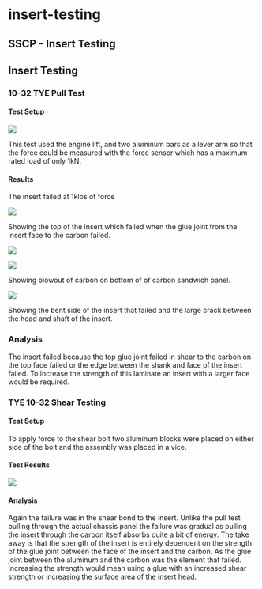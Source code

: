# insert-testing

## SSCP - Insert Testing

## Insert Testing

### 10-32 TYE Pull Test

#### Test Setup

![](../../../../../assets/image_a23b9ab51b.jpg)

This test used the engine lift, and two aluminum bars as a lever arm so that the force could be measured with the force sensor which has a maximum rated load of only 1kN.&#x20;

#### Results

The insert failed at 1klbs of force

![](../../../../../assets/image_e1a0d59809.jpg)

Showing the top of the insert which failed when the glue joint from the insert face to the carbon failed.&#x20;

![](../../../../../assets/image_f065e708e9.jpg)

![](../../../../../assets/image_18c3768493.jpg)

Showing blowout of carbon on bottom of of carbon sandwich panel.&#x20;

![](../../../../../assets/image_6b7e853430.jpg)

Showing the bent side of the insert that failed and the large crack between the head and shaft of the insert.&#x20;

### Analysis

The insert failed because the top glue joint failed in shear to the carbon on the top face failed or the edge between the shank and face of the insert failed. To increase the strength of this laminate an insert with a larger face would be required.&#x20;

### TYE 10-32 Shear Testing

#### Test Setup

To apply force to the shear bolt two aluminum blocks were placed on either side of the bolt and the assembly was placed in a vice.

#### Test Results

![](../../../../../assets/image_c7e20fb087.jpg)

#### Analysis

Again the failure was in the shear bond to the insert. Unlike the pull test pulling through the actual chassis panel the failure was gradual as pulling the insert through the carbon itself absorbs quite a bit of energy. The take away is that the strength of the insert is entirely dependent on the strength of the glue joint between the face of the insert and the carbon. As the glue joint between the aluminum and the carbon was the element that failed. Increasing the strength would mean using a glue with an increased shear strength or increasing the surface area of the insert head.&#x20;
